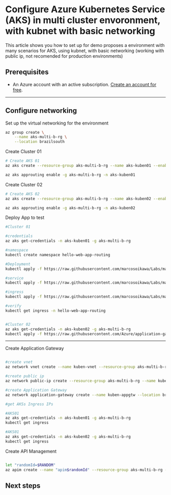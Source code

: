 

# Configure Azure Kubernetes Service (AKS) in multi cluster envoronment, with kubnet with basic networking

This article shows you how to set up for demo proposes a environment with many scenarios for AKS, using kubnet, with basic networking (working with public ip, not recomended for production environments)


## Prerequisites

- An Azure account with an active subscription. [Create an account for free](https://azure.microsoft.com/free/?WT.mc_id=A261C142F).

---

## Configure networking

Set up the virtual networking for the environment

```bash
az group create \
    --name aks-multi-b-rg \
    --location brazilsouth
```
Create Cluster 01

```bash
# Create AKS 01
az aks create --resource-group aks-multi-b-rg --name aks-kuben01 --enable-managed-identity --node-count 1 --generate-ssh-keys

az aks approuting enable -g aks-multi-b-rg -n aks-kuben01

```
Create Cluster 02

```bash
# Create AKS 02
az aks create --resource-group aks-multi-b-rg --name aks-kuben02 --enable-managed-identity --node-count 1 --generate-ssh-keys

az aks approuting enable -g aks-multi-b-rg -n aks-kuben02

```




Deploy App to test

```bash
#Cluster 01

#credentials
az aks get-credentials -n aks-kuben01 -g aks-multi-b-rg

#namespace
kubectl create namespace hello-web-app-routing

#Deployment
kubectl apply -f https://raw.githubusercontent.com/marcosoikawa/Labs/main/aks-multicluster-kubnet/deployment01.yaml -n hello-web-app-routing

#service
kubectl apply -f https://raw.githubusercontent.com/marcosoikawa/Labs/main/aks-multicluster-kubnet/service.yaml -n hello-web-app-routing

#ingress
kubectl apply -f https://raw.githubusercontent.com/marcosoikawa/Labs/main/aks-multicluster-kubnet/ingress.yaml -n hello-web-app-routing

#verify
kubectl get ingress -n hello-web-app-routing


#Cluster 02
az aks get-credentials -n aks-kuben02 -g aks-multi-b-rg
kubectl apply -f https://raw.githubusercontent.com/Azure/application-gateway-kubernetes-ingress/master/docs/examples/aspnetapp.yaml

```
---


Create Application Gateway

```bash

#create vnet
az network vnet create --name kuben-vnet --resource-group aks-multi-b-rg --location brazilsouth --address-prefix 10.22.0.0/16 --subnet-name appgtwsubnet --subnet-prefix 10.22.0.0/24

#create public ip
az network public-ip create --resource-group aks-multi-b-rg --name kubenappgtw-pip --allocation-method Static --sku Standard

#create Application Gateway
az network application-gateway create --name kuben-appgtw --location brazilsouth --resource-group aks-multi-b-rg --capacity 2 --sku Standard_v2 --public-ip-address kubenappgtw-pip --vnet-name kuben-vnet --subnet appgtwsubnet --priority 100

#get AKSs Ingress IPs

#AKS01
az aks get-credentials -n aks-kuben01 -g aks-multi-b-rg
kubectl get ingress

#AKS01
az aks get-credentials -n aks-kuben02 -g aks-multi-b-rg
kubectl get ingress

```

Create API Management

```bash

let "randomId=$RANDOM"
az apim create --name "apim$randomId" --resource-group aks-multi-b-rg --publisher-name Contoso --publisher-email admin@contoso.com --no-wait

```
## Next steps



